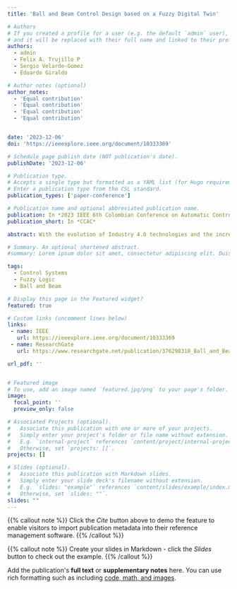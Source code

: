 ```yaml
---
title: 'Ball and Beam Control Design based on a Fuzzy Digital Twin'

# Authors
# If you created a profile for a user (e.g. the default `admin` user), write the username (folder name) here
# and it will be replaced with their full name and linked to their profile.
authors:
  - admin
  - Felix A. Trujillo P
  - Sergio Velarde-Gomez
  - Eduardo Giraldo

# Author notes (optional)
author_notes:
  - 'Equal contribution'
  - 'Equal contribution'
  - 'Equal contribution'
  - 'Equal contribution'


date: '2023-12-06'
doi: 'https://ieeexplore.ieee.org/document/10333369'

# Schedule page publish date (NOT publication's date).
publishDate: '2023-12-06'

# Publication type.
# Accepts a single type but formatted as a YAML list (for Hugo requirements).
# Enter a publication type from the CSL standard.
publication_types: ['paper-conference']

# Publication name and optional abbreviated publication name.
publication: In *2023 IEEE 6th Colombian Conference on Automatic Control*
publication_short: In *CCAC*

abstract: With the evolution of Industry 4.0 technologies and the increasing complexity of systems in industries, which exhibit unpredictable and undesirable behavior, there is a need to implement advanced control strategies using emerging technologies from Industry 4.0, such as the concept of Digital Twin (DT). This article uses the Adaptive Network-Based Fuzzy Inference System (ANFIS) to design a Fuzzy-PD controller and approximate the behavior of nonlinear systems like the Ball and Beam System (BABS). Finally, this research introduces the concept of Digital Twin (DT) to prevent undesired behaviors and visualize the system's physical behavior before implementing it in a real environment.

# Summary. An optional shortened abstract.
#summary: Lorem ipsum dolor sit amet, consectetur adipiscing elit. Duis posuere tellus ac convallis placerat. Proin tincidunt magna sed ex sollicitudin condimentum.

tags:
  - Control Systems
  - Fuzzy Logic
  - Ball and Beam

# Display this page in the Featured widget?
featured: true

# Custom links (uncomment lines below)
links:
 - name: IEEE
   url: https://ieeexplore.ieee.org/document/10333369
 - name: ResearchGate
   url: https://www.researchgate.net/publication/376298310_Ball_and_Beam_Control_Design_based_on_a_Fuzzy_Digital_Twin

url_pdf: ''


# Featured image
# To use, add an image named `featured.jpg/png` to your page's folder.
image:
  focal_point: ''
  preview_only: false

# Associated Projects (optional).
#   Associate this publication with one or more of your projects.
#   Simply enter your project's folder or file name without extension.
#   E.g. `internal-project` references `content/project/internal-project/index.md`.
#   Otherwise, set `projects: []`.
projects: []

# Slides (optional).
#   Associate this publication with Markdown slides.
#   Simply enter your slide deck's filename without extension.
#   E.g. `slides: "example"` references `content/slides/example/index.md`.
#   Otherwise, set `slides: ""`.
slides: ""
---
```


{{% callout note %}}
Click the _Cite_ button above to demo the feature to enable visitors to import publication metadata into their reference management software.
{{% /callout %}}

{{% callout note %}}
Create your slides in Markdown - click the _Slides_ button to check out the example.
{{% /callout %}}

Add the publication's **full text** or **supplementary notes** here. You can use rich formatting such as including [code, math, and images](https://docs.hugoblox.com/content/writing-markdown-latex/).
